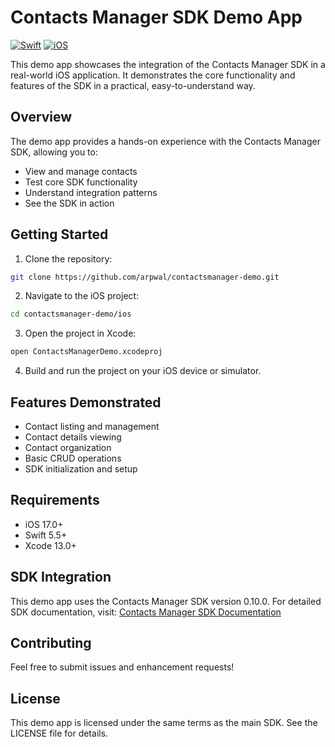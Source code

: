 # Contacts Manager SDK Demo App

[![Swift](https://img.shields.io/badge/Swift-5.5+-orange.svg)](https://swift.org)
[![iOS](https://img.shields.io/badge/iOS-17.0+-blue.svg)](https://developer.apple.com/ios/)

This demo app showcases the integration of the Contacts Manager SDK in a real-world iOS application. It demonstrates the core functionality and features of the SDK in a practical, easy-to-understand way.

## Overview

The demo app provides a hands-on experience with the Contacts Manager SDK, allowing you to:
- View and manage contacts
- Test core SDK functionality
- Understand integration patterns
- See the SDK in action

## Getting Started

1. Clone the repository:
```bash
git clone https://github.com/arpwal/contactsmanager-demo.git
```

2. Navigate to the iOS project:
```bash
cd contactsmanager-demo/ios
```

3. Open the project in Xcode:
```bash
open ContactsManagerDemo.xcodeproj
```

4. Build and run the project on your iOS device or simulator.

## Features Demonstrated

- Contact listing and management
- Contact details viewing
- Contact organization
- Basic CRUD operations
- SDK initialization and setup

## Requirements

- iOS 17.0+
- Swift 5.5+
- Xcode 13.0+

## SDK Integration

This demo app uses the Contacts Manager SDK version 0.10.0. For detailed SDK documentation, visit:
[Contacts Manager SDK Documentation](https://github.com/arpwal/contactsmanager-ios)

## Contributing

Feel free to submit issues and enhancement requests!

## License

This demo app is licensed under the same terms as the main SDK. See the LICENSE file for details.
